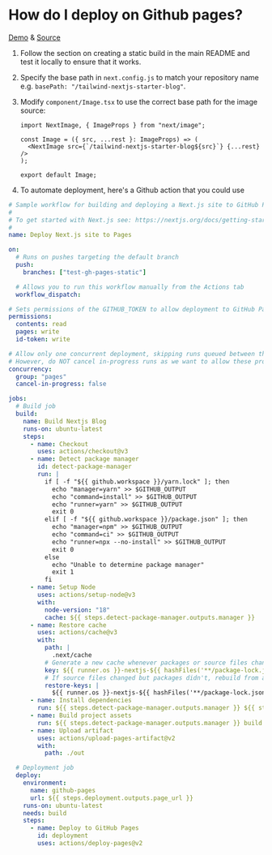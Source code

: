 # How do I deploy on Github pages?

[Demo](https://timlrx.github.io/tailwind-nextjs-starter-blog/) & [Source](https://github.com/timlrx/tailwind-nextjs-starter-blog/tree/test-gh-pages-static)

1. Follow the section on creating a static build in the main README and test it locally to ensure that it works.
2. Specify the base path in `next.config.js` to match your repository name e.g. `basePath: "/tailwind-nextjs-starter-blog"`.
3. Modify `component/Image.tsx` to use the correct base path for the image source:

   ```tsx
   import NextImage, { ImageProps } from "next/image";

   const Image = ({ src, ...rest }: ImageProps) => (
     <NextImage src={`/tailwind-nextjs-starter-blog${src}`} {...rest} />
   );

   export default Image;
   ```

4. To automate deployment, here's a Github action that you could use

```yml
# Sample workflow for building and deploying a Next.js site to GitHub Pages
#
# To get started with Next.js see: https://nextjs.org/docs/getting-started
#
name: Deploy Next.js site to Pages

on:
  # Runs on pushes targeting the default branch
  push:
    branches: ["test-gh-pages-static"]

  # Allows you to run this workflow manually from the Actions tab
  workflow_dispatch:

# Sets permissions of the GITHUB_TOKEN to allow deployment to GitHub Pages
permissions:
  contents: read
  pages: write
  id-token: write

# Allow only one concurrent deployment, skipping runs queued between the run in-progress and latest queued.
# However, do NOT cancel in-progress runs as we want to allow these production deployments to complete.
concurrency:
  group: "pages"
  cancel-in-progress: false

jobs:
  # Build job
  build:
    name: Build Nextjs Blog
    runs-on: ubuntu-latest
    steps:
      - name: Checkout
        uses: actions/checkout@v3
      - name: Detect package manager
        id: detect-package-manager
        run: |
          if [ -f "${{ github.workspace }}/yarn.lock" ]; then
            echo "manager=yarn" >> $GITHUB_OUTPUT
            echo "command=install" >> $GITHUB_OUTPUT
            echo "runner=yarn" >> $GITHUB_OUTPUT
            exit 0
          elif [ -f "${{ github.workspace }}/package.json" ]; then
            echo "manager=npm" >> $GITHUB_OUTPUT
            echo "command=ci" >> $GITHUB_OUTPUT
            echo "runner=npx --no-install" >> $GITHUB_OUTPUT
            exit 0
          else
            echo "Unable to determine package manager"
            exit 1
          fi
      - name: Setup Node
        uses: actions/setup-node@v3
        with:
          node-version: "18"
          cache: ${{ steps.detect-package-manager.outputs.manager }}
      - name: Restore cache
        uses: actions/cache@v3
        with:
          path: |
            .next/cache
          # Generate a new cache whenever packages or source files change.
          key: ${{ runner.os }}-nextjs-${{ hashFiles('**/package-lock.json', '**/yarn.lock') }}-${{ hashFiles('**.[jt]s', '**.[jt]sx') }}
          # If source files changed but packages didn't, rebuild from a prior cache.
          restore-keys: |
            ${{ runner.os }}-nextjs-${{ hashFiles('**/package-lock.json', '**/yarn.lock') }}-
      - name: Install dependencies
        run: ${{ steps.detect-package-manager.outputs.manager }} ${{ steps.detect-package-manager.outputs.command }}
      - name: Build project assets
        run: ${{ steps.detect-package-manager.outputs.manager }} build
      - name: Upload artifact
        uses: actions/upload-pages-artifact@v2
        with:
          path: ./out

  # Deployment job
  deploy:
    environment:
      name: github-pages
      url: ${{ steps.deployment.outputs.page_url }}
    runs-on: ubuntu-latest
    needs: build
    steps:
      - name: Deploy to GitHub Pages
        id: deployment
        uses: actions/deploy-pages@v2
```
